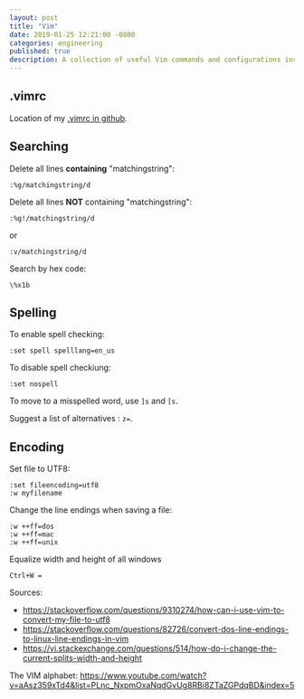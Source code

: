 ```yaml
---
layout: post
title: "Vim"
date: 2019-01-25 12:21:00 -0800
categories: engineering
published: true
description: A collection of useful Vim commands and configurations including search, spelling, and encoding tips
---
```


## .vimrc
Location of my [.vimrc in github](https://github.com/alanboy/stuff/tree/master/vim).

## Searching
Delete all lines **containing** "matchingstring":

    :%g/matchingstring/d

Delete all lines **NOT** containing "matchingstring":

    :%g!/matchingstring/d

or

    :v/matchingstring/d

Search by hex code:

    \%x1b

## Spelling

To enable spell checking: 

    :set spell spelllang=en_us

To disable spell checkiung: 

    :set nospell

To move to a misspelled word, use `]s` and `[s`.

Suggest a list of alternatives : `z=`.

## Encoding

Set file to UTF8:

    :set fileencoding=utf8
    :w myfilename

Change the line endings when saving a file:

    :w ++ff=dos
    :w ++ff=mac
    :w ++ff=unix

Equalize width and height of all windows

    Ctrl+W =


Sources:
* https://stackoverflow.com/questions/9310274/how-can-i-use-vim-to-convert-my-file-to-utf8
* https://stackoverflow.com/questions/82726/convert-dos-line-endings-to-linux-line-endings-in-vim
* https://vi.stackexchange.com/questions/514/how-do-i-change-the-current-splits-width-and-height


The VIM alphabet:
https://www.youtube.com/watch?v=aAsz359xTd4&list=PLnc_NxpmOxaNqdGvUg8RBi8ZTaZGPdqBD&index=5